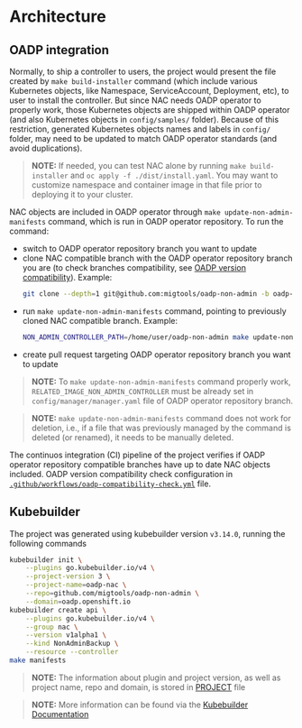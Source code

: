 # Architecture

## OADP integration

Normally, to ship a controller to users, the project would present the file created by `make build-installer` command (which include various Kubernetes objects, like Namespace, ServiceAccount, Deployment, etc), to user to install the controller. But since NAC needs OADP operator to properly work, those Kubernetes objects are shipped within OADP operator (and also Kubernetes objects in `config/samples/` folder). Because of this restriction, generated Kubernetes objects names and labels in `config/` folder, may need to be updated to match OADP operator standards (and avoid duplications).

> **NOTE:** If needed, you can test NAC alone by running `make build-installer` and `oc apply -f ./dist/install.yaml`. You may want to customize namespace and container image in that file prior to deploying it to your cluster.

NAC objects are included in OADP operator through `make update-non-admin-manifests` command, which is run in OADP operator repository. To run the command:
- switch to OADP operator repository branch you want to update
- clone NAC compatible branch with the OADP operator repository branch you are (to check branches compatibility, see [OADP version compatibility](../README.md#oadp-version-compatibility)). Example:
    ```sh
    git clone --depth=1 git@github.com:migtools/oadp-non-admin -b oadp-1.4
    ```
- run `make update-non-admin-manifests` command, pointing to previously cloned NAC compatible branch. Example:
    ```sh
    NON_ADMIN_CONTROLLER_PATH=/home/user/oadp-non-admin make update-non-admin-manifests
    ```
- create pull request targeting OADP operator repository branch you want to update

> **NOTE:** To `make update-non-admin-manifests` command properly work, `RELATED_IMAGE_NON_ADMIN_CONTROLLER` must be already set in `config/manager/manager.yaml` file of OADP operator repository branch.

> **NOTE:** `make update-non-admin-manifests` command does not work for deletion, i.e., if a file that was previously managed by the command is deleted (or renamed), it needs to be manually deleted.

The continuos integration (CI) pipeline of the project verifies if OADP operator repository compatible branches have up to date NAC objects included. OADP version compatibility check configuration in [`.github/workflows/oadp-compatibility-check.yml`](../.github/workflows/oadp-compatibility-check.yml) file.

## Kubebuilder

The project was generated using kubebuilder version `v3.14.0`, running the following commands
```sh
kubebuilder init \
    --plugins go.kubebuilder.io/v4 \
    --project-version 3 \
    --project-name=oadp-nac \
    --repo=github.com/migtools/oadp-non-admin \
    --domain=oadp.openshift.io
kubebuilder create api \
    --plugins go.kubebuilder.io/v4 \
    --group nac \
    --version v1alpha1 \
    --kind NonAdminBackup \
    --resource --controller
make manifests
```
> **NOTE:** The information about plugin and project version, as well as project name, repo and domain, is stored in [PROJECT](../PROJECT) file

> **NOTE:** More information can be found via the [Kubebuilder Documentation](https://book.kubebuilder.io/introduction.html)
